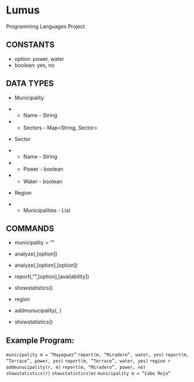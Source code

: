 # Lumus
Programming Languages Project

## CONSTANTS
* option: power, water
* boolean: yes, no

## DATA TYPES
* Municipality
* * Name - String
* * Sectors - Map<String, Sector>

* Sector
* * Name - String
* * Power - boolean
* * Water - boolean
	
* Region
* * Municipalities - List<Municipality>

## COMMANDS
* municipality <municipality> = “<municipality name>”
* analyze(<municipality identifier>,[option])
* analyze(<municipality identifier>,[option],[option])
* report(<municipality identifier>,”<sector name>”,[option],[availability])
* showstatistics(<municipality identifier>)

* region <region identifier>
* addmunucipality(<region identifier>, <municipality identifier>)
* showstatistics(<region identifier>)

## Example Program:
`municipality m = “Mayaguez”`
`report(m, “Miradero”, water, yes)`
`report(m, “Terrace”, power, yes)`
`report(m, “Terrace”, water, yes)`
`region r`
`addmunucipality(r, m)`
`report(m, “Miradero”, power, no)`
`showstatistics(r)`
`showstatistics(m)`
`municipality m = “Cabo Rojo”`